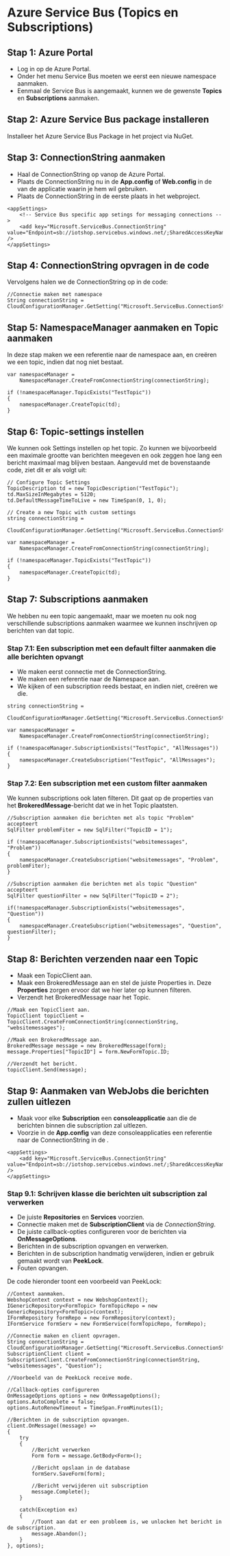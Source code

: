 # Azure Service Bus (Topics en Subscriptions)

## Stap 1: Azure Portal

* Log in op de Azure Portal. 
* Onder het menu Service Bus moeten we eerst een nieuwe namespace aanmaken.
* Eenmaal de Service Bus is aangemaakt, kunnen we de gewenste **Topics** en **Subscriptions** aanmaken.

## Stap 2: Azure Service Bus package installeren

Installeer het Azure Service Bus Package in het project via NuGet.

## Stap 3: ConnectionString aanmaken

* Haal de ConnectionString op vanop de Azure Portal. 
* Plaats de ConnectionString nu in de **App.config** of **Web.config** in de **<appSettings>** van de applicatie waarin je hem wil gebruiken.
* Plaats de ConnectionString in de eerste plaats in het webproject.

```
<appSettings>
    <!-- Service Bus specific app setings for messaging connections -->
    <add key="Microsoft.ServiceBus.ConnectionString" value="Endpoint=sb://iotshop.servicebus.windows.net/;SharedAccessKeyName=RootManageSharedAccessKey;SharedAccessKey=nftcZbmuxO+qqHa9APjqskij3jNjhbff/To40+NRmoU=" />
</appSettings>
```

## Stap 4: ConnectionString opvragen in de code

Vervolgens halen we de ConnectionString op in de code: 

```
//Connectie maken met namespace
String connectionString = CloudConfigurationManager.GetSetting("Microsoft.ServiceBus.ConnectionString");
```

## Stap 5: NamespaceManager aanmaken en Topic aanmaken

In deze stap maken we een referentie naar de namespace aan, en creëren we een topic, indien dat nog niet bestaat. 

```
var namespaceManager = 
    NamespaceManager.CreateFromConnectionString(connectionString);

if (!namespaceManager.TopicExists("TestTopic"))
{
    namespaceManager.CreateTopic(td);
}
```

## Stap 6: Topic-settings instellen

We kunnen ook Settings instellen op het topic. Zo kunnen we bijvoorbeeld een maximale grootte van berichten meegeven en ook zeggen hoe lang een bericht maximaal mag blijven bestaan. Aangevuld met de bovenstaande code, ziet dit er als volgt uit: 

```
// Configure Topic Settings
TopicDescription td = new TopicDescription("TestTopic");
td.MaxSizeInMegabytes = 5120;
td.DefaultMessageTimeToLive = new TimeSpan(0, 1, 0);

// Create a new Topic with custom settings
string connectionString = 
    CloudConfigurationManager.GetSetting("Microsoft.ServiceBus.ConnectionString");

var namespaceManager = 
    NamespaceManager.CreateFromConnectionString(connectionString);

if (!namespaceManager.TopicExists("TestTopic"))
{
    namespaceManager.CreateTopic(td);
}
```

## Stap 7: Subscriptions aanmaken

We hebben nu een topic aangemaakt, maar we moeten nu ook nog verschillende subscriptions aanmaken waarmee we kunnen inschrijven op berichten van dat topic.

### Stap 7.1: Een subscription met een default filter aanmaken die alle berichten opvangt

* We maken eerst connectie met de ConnectionString. 
* We maken een referentie naar de Namespace aan. 
* We kijken of een subscription reeds bestaat, en indien niet, creëren we die.

```
string connectionString = 
    CloudConfigurationManager.GetSetting("Microsoft.ServiceBus.ConnectionString");

var namespaceManager = 
    NamespaceManager.CreateFromConnectionString(connectionString);

if (!namespaceManager.SubscriptionExists("TestTopic", "AllMessages"))
{
    namespaceManager.CreateSubscription("TestTopic", "AllMessages");
}
```
### Stap 7.2: Een subscription met een custom filter aanmaken

We kunnen subscriptions ook laten filteren. Dit gaat op de properties van het **BrokeredMessage**-bericht dat we in het Topic plaatsten. 

```
//Subscription aanmaken die berichten met als topic "Problem" accepteert
SqlFilter problemFiter = new SqlFilter("TopicID = 1");

if (!namespaceManager.SubscriptionExists("websitemessages", "Problem"))
{
	namespaceManager.CreateSubscription("websitemessages", "Problem", problemFiter);
}

//Subscription aanmaken die berichten met als topic "Question" accepteert
SqlFilter questionFilter = new SqlFilter("TopicID = 2");

if(!namespaceManager.SubscriptionExists("websitemessages", "Question"))
{
	namespaceManager.CreateSubscription("websitemessages", "Question", questionFilter);
}
```

## Stap 8: Berichten verzenden naar een Topic

* Maak een TopicClient aan. 
* Maak een BrokeredMessage aan en stel de juiste Properties in. Deze **Properties** zorgen ervoor dat we hier later op kunnen filteren. 
* Verzendt het BrokeredMessage naar het Topic.

```
//Maak een TopicClient aan.
TopicClient topicClient = TopicClient.CreateFromConnectionString(connectionString, "websitemessages");
            
//Maak een BrokeredMessage aan.
BrokeredMessage message = new BrokeredMessage(form);
message.Properties["TopicID"] = form.NewFormTopic.ID;

//Verzendt het bericht.
topicClient.Send(message);
```

## Stap 9: Aanmaken van WebJobs die berichten zullen uitlezen

* Maak voor elke **Subscription** een **consoleapplicatie** aan die de berichten binnen die subscription zal uitlezen.
* Voorzie in de **App.config** van deze consoleapplicaties een referentie naar de ConnectionString in de **<appSettings>**.

```
<appSettings>
	<add key="Microsoft.ServiceBus.ConnectionString" value="Endpoint=sb://iotshop.servicebus.windows.net/;SharedAccessKeyName=RootManageSharedAccessKey;SharedAccessKey=nftcZbmuxO+qqHa9APjqskij3jNjhbff/To40+NRmoU=" />
</appSettings>
```

### Stap 9.1: Schrijven klasse die berichten uit subscription zal verwerken

* De juiste **Repositories** en **Services** voorzien.
* Connectie maken met de **SubscriptionClient** via de *ConnectionString*.
* De juiste callback-opties configureren voor de berichten via **OnMessageOptions**.
* Berichten in de subscription opvangen en verwerken. 
* Berichten in de subscription handmatig verwijderen, indien er gebruik gemaakt wordt van **PeekLock**.
* Fouten opvangen.

De code hieronder toont een voorbeeld van PeekLock:

```
//Context aanmaken.
WebshopContext context = new WebshopContext();
IGenericRepository<FormTopic> formTopicRepo = new GenericRepository<FormTopic>(context);
IFormRepository formRepo = new FormRepository(context);
IFormService formServ = new FormService(formTopicRepo, formRepo);

//Connectie maken en client opvragen.
String connectionString = CloudConfigurationManager.GetSetting("Microsoft.ServiceBus.ConnectionString");
SubscriptionClient client = SubscriptionClient.CreateFromConnectionString(connectionString, "websitemessages", "Question");

//Voorbeeld van de PeekLock receive mode.

//Callback-opties configureren
OnMessageOptions options = new OnMessageOptions();
options.AutoComplete = false;
options.AutoRenewTimeout = TimeSpan.FromMinutes(1);

//Berichten in de subscription opvangen.
client.OnMessage((message) =>
{
	try
    {
    	//Bericht verwerken
        Form form = message.GetBody<Form>();

        //Bericht opslaan in de database
        formServ.SaveForm(form);
                    
        //Bericht verwijderen uit subscription
        message.Complete();
    }

    catch(Exception ex)
    {
    	//Toont aan dat er een probleem is, we unlocken het bericht in de subscription.
        message.Abandon();
    }
}, options);
```